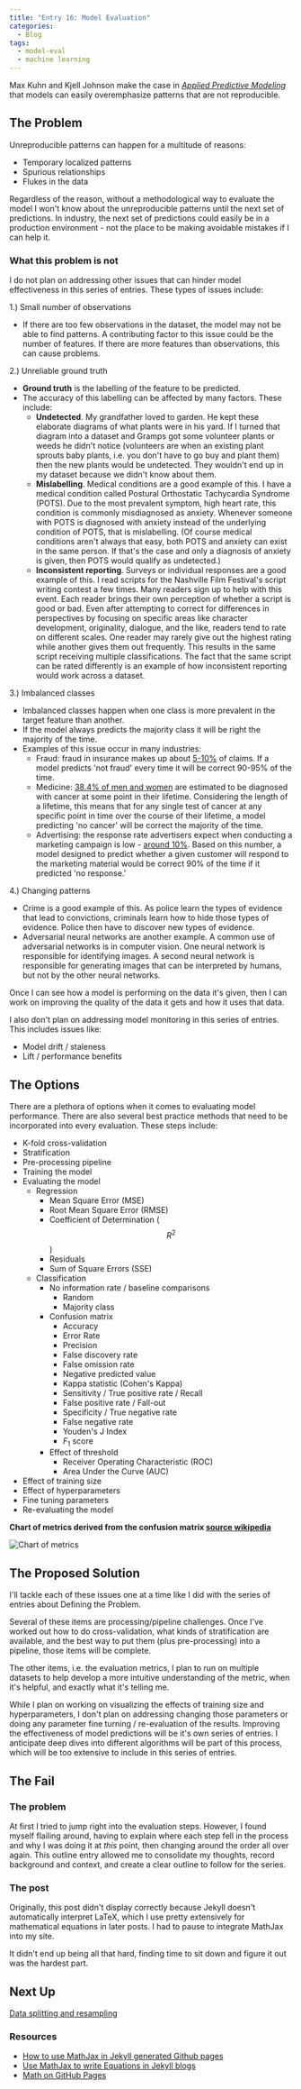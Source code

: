 ```yaml
---
title: "Entry 16: Model Evaluation"
categories:
  - Blog
tags:
  - model-eval
  - machine learning
---
```


Max Kuhn and Kjell Johnson make the case in *[Applied Predictive Modeling](https://www.amazon.com/Applied-Predictive-Modeling-Max-Kuhn-ebook/dp/B00K15TZU0)* that models can easily overemphasize patterns that are not reproducible.

## The Problem

Unreproducible patterns can happen for a multitude of reasons: 
- Temporary localized patterns
- Spurious relationships
- Flukes in the data

Regardless of the reason, without a methodological way to evaluate the model I won't know about the unreproducible patterns until the next set of predictions. In industry, the next set of predictions could easily be in a production environment - not the place to be making avoidable mistakes if I can help it.

### What this problem is not

I do not plan on addressing other issues that can hinder model effectiveness in this series of entries. These types of issues include:

1.) Small number of observations
  - If there are too few observations in the dataset, the model may not be able to find patterns. A contributing factor to this issue could be the number of features. If there are more features than observations, this can cause problems.
  
2.) Unreliable ground truth
  - **Ground truth** is the labelling of the feature to be predicted.
  - The accuracy of this labelling can be affected by many factors. These include:
    - **Undetected**. My grandfather loved to garden. He kept these elaborate diagrams of what plants were in his yard. If I turned that diagram into a dataset and Gramps got some volunteer plants or weeds he didn't notice (volunteers are when an existing plant sprouts baby plants, i.e. you don't have to go buy and plant them) then the new plants would be undetected. They wouldn't end up in my dataset because we didn't know about them.
    - **Mislabelling**. Medical conditions are a good example of this. I have a medical condition called Postural Orthostatic Tachycardia Syndrome (POTS). Due to the most prevalent symptom, high heart rate, this condition is commonly misdiagnosed as anxiety. Whenever someone with POTS is diagnosed with anxiety instead of the underlying condition of POTS, that is mislabelling. (Of course medical conditions aren't always that easy, both POTS and anxiety can exist in the same person. If that's the case and only a diagnosis of anxiety is given, then POTS would qualify as undetected.)
    - **Inconsistent reporting**. Surveys or individual responses are a good example of this. I read scripts for the Nashville Film Festival's script writing contest a few times. Many readers sign up to help with this event. Each reader brings their own perception of whether a script is good or bad. Even after attempting to correct for differences in perspectives by focusing on specific areas like character development, originality, dialogue, and the like, readers tend to rate on different scales. One reader may rarely give out the highest rating while another gives them out frequently. This results in the same script receiving multiple classifications. The fact that the same script can be rated differently is an example of how inconsistent reporting would work across a dataset.
    
3.) Imbalanced classes
  - Imbalanced classes happen when one class is more prevalent in the target feature than another.
  - If the model always predicts the majority class it will be right the majority of the time.
  - Examples of this issue occur in many industries:
    - Fraud: fraud in insurance makes up about [5-10%](https://www.insurancefraud.org/statistics.htm) of claims. If a model predicts 'not fraud' every time it will be correct 90-95% of the time.
    - Medicine: [38.4% of men and women](https://www.cancer.gov/about-cancer/understanding/statistics) are estimated to be diagnosed with cancer at some point in their lifetime. Considering the length of a lifetime, this means that for any single test of cancer at any specific point in time over the course of their lifetime, a model predicting 'no cancer' will be correct the majority of the time.
    - Advertising: the response rate advertisers expect when conducting a marketing campaign is low - [around 10%](https://www.campaignmonitor.com/resources/knowledge-base/what-is-a-good-or-average-email-response-rate-for-email-marketing/). Based on this number, a model designed to predict whether a given customer will respond to the marketing material would be correct 90% of the time if it predicted 'no response.'
    
4.) Changing patterns
  - Crime is a good example of this. As police learn the types of evidence that lead to convictions, criminals learn how to hide those types of evidence. Police then have to discover new types of evidence.
  - Adversarial neural networks are another example. A common use of adversarial networks is in computer vision. One neural network is responsible for identifying images. A second neural network is responsible for generating images that can be interpreted by humans, but not by the other neural networks.

Once I can see how a model is performing on the data it's given, then I can work on improving the quality of the data it gets and how it uses that data.

I also don't plan on addressing model monitoring in this series of entries. This includes issues like:

- Model drift / staleness
- Lift / performance benefits

## The Options

There are a plethora of options when it comes to evaluating model performance. There are also several best practice methods that need to be incorporated into every evaluation. These steps include:
- K-fold cross-validation
- Stratification
- Pre-processing pipeline
- Training the model
- Evaluating the model
  - Regression
    - Mean Square Error (MSE)
    - Root Mean Square Error (RMSE)
    - Coefficient of Determination ($$R^2$$)
    - Residuals
    - Sum of Square Errors (SSE)
  - Classification
    - No information rate / baseline comparisons
      - Random
      - Majority class
    - Confusion matrix
      - Accuracy
      - Error Rate
      - Precision
      - False discovery rate
      - False omission rate
      - Negative predicted value
      - Kappa statistic (Cohen's Kappa)
      - Sensitivity / True positive rate / Recall
      - False positive rate / Fall-out
      - Specificity / True negative rate
      - False negative rate
      - Youden's J Index
      - $F_{1}$ score
    - Effect of threshold
      - Receiver Operating Characteristic (ROC)
      - Area Under the Curve (AUC)
- Effect of training size
- Effect of hyperparameters
- Fine tuning parameters
- Re-evaluating the model

    
**Chart of metrics derived from the confusion matrix [source wikipedia](https://en.wikipedia.org/wiki/Confusion_matrix)**

![Chart of metrics](https://github.com/julielinx/datascience_diaries/blob/master/img/metric_explanatory_chart.PNG?raw=true)

## The Proposed Solution

I'll tackle each of these issues one at a time like I did with the series of entries about Defining the Problem.

Several of these items are processing/pipeline challenges. Once I've worked out how to do cross-validation, what kinds of stratification are available, and the best way to put them (plus pre-processing) into a pipeline, those items will be complete.

The other items, i.e. the evaluation metrics, I plan to run on multiple datasets to help develop a more intuitive understanding of the metric, when it's helpful, and exactly what it's telling me.

While I plan on working on visualizing the effects of training size and hyperparameters, I don't plan on addressing changing those parameters or doing any parameter fine turning / re-evaluation of the results. Improving the effectiveness of model predictions will be it's own series of entries. I anticipate deep dives into different algorithms will be part of this process, which will be too extensive to include in this series of entries.

## The Fail

### The problem

At first I tried to jump right into the evaluation steps. However, I found myself flailing around, having to explain where each step fell in the process and why I was doing it at *this* point, then changing around the order all over again. This outline entry allowed me to consolidate my thoughts, record background and context, and create a clear outline to follow for the series.

### The post

Originally, this post didn't display correctly because Jekyll doesn't automatically interpret LaTeX, which I use pretty extensively for mathematical equations in later posts. I had to pause to integrate MathJax into my site.

It didn't end up being all that hard, finding time to sit down and figure it out was the hardest part.

## Next Up

[Data splitting and resampling](https://julielinx.github.io/blog/17_resampling/)

### Resources

- [How to use MathJax in Jekyll generated Github pages](https://haixing-hu.github.io/programming/2013/09/20/how-to-use-mathjax-in-jekyll-generated-github-pages/)
- [Use MathJax to write Equations in Jekyll blogs](http://zjuwhw.github.io/2017/06/04/MathJax.html)
- [Math on GitHub Pages](https://g14n.info/2014/09/math-on-github-pages/)